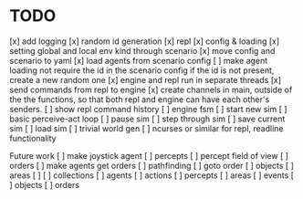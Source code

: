 # TODO

[x] add logging
[x] random id generation
[x] repl
[x] config & loading
[x] setting global and local env kind through scenario
[x] move config and scenario to yaml
[x] load agents from scenario config
[ ] make agent loading not require the id in the scenario config
    if the id is not present, create a new random one
[x] engine and repl run in separate threads
[x] send commands from repl to engine
[x] create channels in main, outside of the the functions, so that both repl and 
    engine can have each other's senders.
[ ] show repl command history
[ ] engine fsm
[ ] start new sim
[ ] basic perceive-act loop
[ ] pause sim
[ ] step through sim
[ ] save current sim
[ ] load sim
[ ] trivial world gen
[ ] ncurses or similar for repl, readline functionality

Future work
[ ] make joystick agent
[ ] percepts
[ ] percept field of view
[ ] orders
[ ] make agents get orders
[ ] pathfinding
[ ] goto order
[ ] objects
[ ] areas
[ ] 
[ ] collections
  [ ] agents
  [ ] actions
  [ ] percepts
  [ ] areas
  [ ] events
  [ ] objects
  [ ] orders
